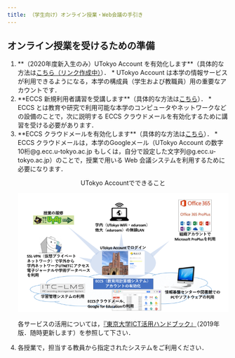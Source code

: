 ```yaml
---
title: （学生向け）オンライン授業・Web会議の手引き
---
```


## オンライン授業を受けるための準備

<ol>
  <li> **（2020年度新入生のみ）UTokyo Account を有効化します**（具体的な方法は<a href="" target="_blank">こちら（リンク作成中）</a>）．  
     * UTokyo Account は本学の情報サービスが利用できるようになる，本学の構成員（学生および教職員）用の重要なアカウントです． </li> 
	 
	 
  <li> **ECCS 新規利用者講習を受講します**（具体的な方法は<a href="https://www.ecc.u-tokyo.ac.jp/onlineseminar.html" target="_blank">こちら</a>）．  
     * ECCS とは教育や研究で利用可能な本学のコンピュータやネットワークなどの設備のことで，次に説明する ECCS クラウドメールを有効化するために講習を受ける必要があります．</li>  
	 
	 
  <li> **ECCS クラウドメールを有効化します**（具体的な方法は<a href="https://hwb.ecc.u-tokyo.ac.jp/wp/literacy/email/initialize/" target="_blank">こちら</a>）．  
     * ECCS クラウドメールは，本学のGoogleメール（UTokyo Account の数字10桁@g.ecc.u-tokyo.ac.jp もしくは，自分で設定した文字列@g.ecc.u-tokyo.ac.jp）のことで，授業で用いる Web 会議システムを利用するために必要になります． </li> 
     
<div style="text-align: center; margin: 12px">
UTokyo Accountでできること</div>

![](img/2-1.png)

各サービスの活用については，[『東京大学ICT活用ハンドブック』](https://fye.c.u-tokyo.ac.jp/students/?action=common_download_main&upload_id=1316)（2019年版．随時更新します）を参照して下さい．
     
  <li> 各授業で，担当する教員から指定されたシステムをご利用ください．
</ol>
 
  